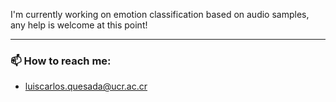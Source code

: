I'm currently working on emotion classification based on audio samples, any help is welcome at this point! 

---
### 📫 How to reach me:
* luiscarlos.quesada@ucr.ac.cr

